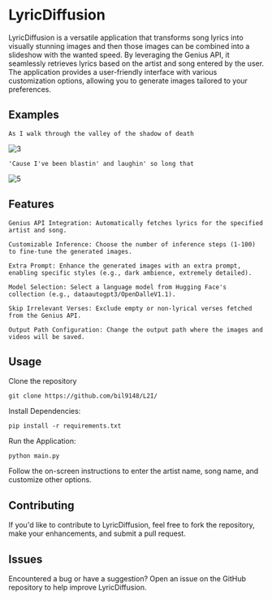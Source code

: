 <h1>LyricDiffusion</h1>

LyricDiffusion is a versatile application that transforms song lyrics into visually stunning images and then those images can be combined into a slideshow with the wanted speed.
By leveraging the Genius API, it seamlessly retrieves lyrics based on the artist and song entered by the user. 
The application provides a user-friendly interface with various customization options, allowing you to generate images tailored to your preferences.

<h2>Examples</h2>

    As I walk through the valley of the shadow of death

![3](https://github.com/bil9148/LyricDiffusion/assets/104930566/8eeffd72-acdf-433a-962b-fce81b253d44)

    'Cause I've been blastin' and laughin' so long that
    
![5](https://github.com/bil9148/LyricDiffusion/assets/104930566/b5a94e21-5e75-4d82-98df-5dc198876ba8)


<h2>Features</h2>

    Genius API Integration: Automatically fetches lyrics for the specified artist and song.

    Customizable Inference: Choose the number of inference steps (1-100) to fine-tune the generated images.

    Extra Prompt: Enhance the generated images with an extra prompt, enabling specific styles (e.g., dark ambience, extremely detailed).

    Model Selection: Select a language model from Hugging Face's collection (e.g., dataautogpt3/OpenDalleV1.1).

    Skip Irrelevant Verses: Exclude empty or non-lyrical verses fetched from the Genius API.

    Output Path Configuration: Change the output path where the images and videos will be saved.

<h2>Usage</h2>

Clone the repository

    git clone https://github.com/bil9148/L2I/


Install Dependencies:

    pip install -r requirements.txt

Run the Application:

    python main.py

Follow the on-screen instructions to enter the artist name, song name, and customize other options.

<h2>Contributing</h2>

If you'd like to contribute to LyricDiffusion, feel free to fork the repository, make your enhancements, and submit a pull request.

<h2>Issues</h2>

Encountered a bug or have a suggestion? Open an issue on the GitHub repository to help improve LyricDiffusion.
